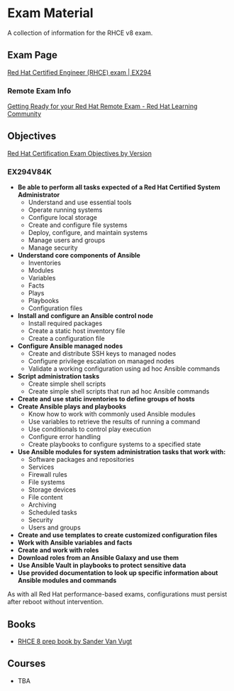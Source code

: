 # Exam Material

A collection of information for the RHCE v8 exam.

## Exam Page

[Red Hat Certified Engineer (RHCE) exam | EX294](https://www.redhat.com/en/services/training/ex294-red-hat-certified-engineer-rhce-exam-red-hat-enterprise-linux-9)

### Remote Exam Info

[Getting Ready for your Red Hat Remote Exam - Red Hat Learning Community](https://learn.redhat.com/t5/Certification-Resources/Getting-Ready-for-your-Red-Hat-Remote-Exam/ba-p/33528)

## Objectives

[Red Hat Certification Exam Objectives by Version](https://training-lms.redhat.com/public_content/redhat/training/Red%20Hat%20Certification%20Exam%20Objectives%20by%20Version.pdf)

### EX294V84K

+ **Be able to perform all tasks expected of a Red Hat Certified System Administrator**
  + Understand and use essential tools
  + Operate running systems
  + Configure local storage
  + Create and configure file systems
  + Deploy, configure, and maintain systems
  + Manage users and groups
  + Manage security
+ **Understand core components of Ansible**
  + Inventories
  + Modules
  + Variables
  + Facts
  + Plays
  + Playbooks
  + Configuration files
+ **Install and configure an Ansible control node**
  + Install required packages
  + Create a static host inventory file
  + Create a configuration file
+ **Configure Ansible managed nodes**
  + Create and distribute SSH keys to managed nodes
  + Configure privilege escalation on managed nodes
  + Validate a working configuration using ad hoc Ansible commands
+ **Script administration tasks**
  + Create simple shell scripts
  + Create simple shell scripts that run ad hoc Ansible commands
+ **Create and use static inventories to define groups of hosts**
+ **Create Ansible plays and playbooks**
  + Know how to work with commonly used Ansible modules
  + Use variables to retrieve the results of running a command
  + Use conditionals to control play execution
  + Configure error handling
  + Create playbooks to configure systems to a specified state
+ **Use Ansible modules for system administration tasks that work with:**
  + Software packages and repositories
  + Services
  + Firewall rules
  + File systems
  + Storage devices
  + File content
  + Archiving
  + Scheduled tasks
  + Security
  + Users and groups
+ **Create and use templates to create customized configuration files**
+ **Work with Ansible variables and facts**
+ **Create and work with roles**
+ **Download roles from an Ansible Galaxy and use them**
+ **Use Ansible Vault in playbooks to protect sensitive data**
+ **Use provided documentation to look up specific information about Ansible modules and commands**

As with all Red Hat performance-based exams, configurations must persist after reboot without intervention.

## Books

+ [RHCE 8 prep book by Sander Van Vugt](https://www.amazon.com/RHCE-EX294-Cert-Guide-Certification/dp/0136872433)

## Courses

+ TBA
